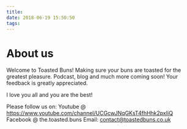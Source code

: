```yaml
---
title:
date: 2018-06-19 15:50:50
tags:
---
```

# About us
Welcome to Toasted Buns!
Making sure your buns are toasted for the greatest pleasure.
Podcast, blog and much more coming soon!
Your feedback is greatly appreciated.

I love you all and you are the best!


Please follow us on:
Youtube @ https://www.youtube.com/channel/UCGcwJNqGKsT4fhHhk2pxIiQ
Facebook @ the.toasted.buns
Email: contact@toastedbuns.co.uk